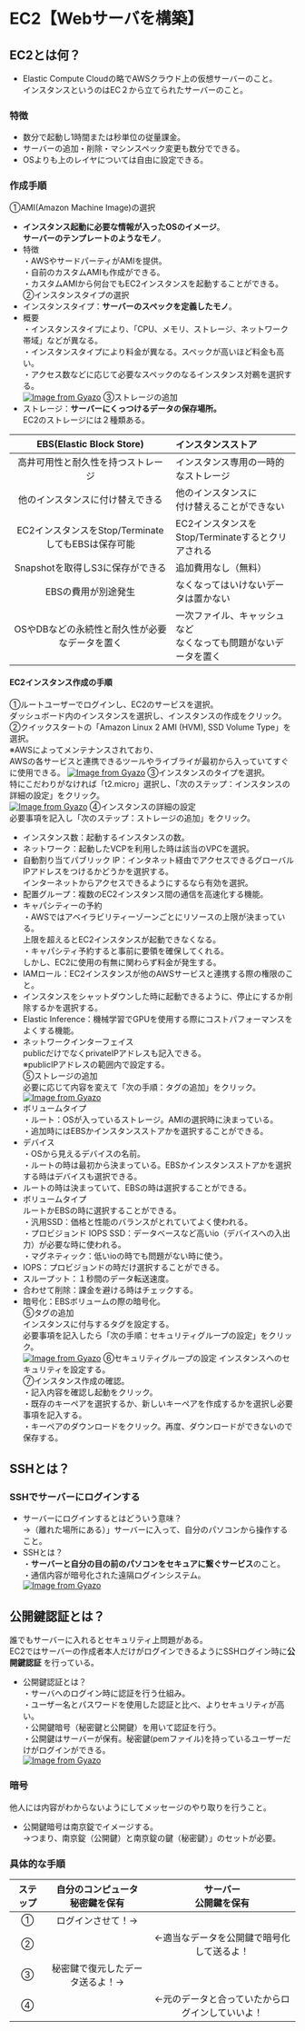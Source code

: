 # EC2【Webサーバを構築】  
## EC2とは何？  
* Elastic Compute Cloudの略でAWSクラウド上の仮想サーバーのこと。<br>インスタンスというのはEC２から立てられたサーバーのこと。  
### 特徴  
* 数分で起動し1時間または秒単位の従量課金。  
* サーバーの追加・削除・マシンスペック変更も数分でできる。  
* OSよりも上のレイヤについては自由に設定できる。  
### 作成手順  
①AMI(Amazon Machine Image)の選択  
* **インスタンス起動に必要な情報が入ったOSのイメージ**。<br>**サーバーのテンプレートのようなモノ**。    
* 特徴  
・AWSやサードパーティがAMIを提供。  
・自前のカスタムAMIも作成ができる。  
・カスタムAMIから何台でもEC2インスタンスを起動することができる。  
②インスタンスタイプの選択  
* インスタンスタイプ：**サーバーのスペックを定義したモノ**。  
* 概要  
・インスタンスタイプにより、「CPU、メモリ、ストレージ、ネットワーク帯域」などが異なる。  
・インスタンスタイプにより料金が異なる。スペックが高いほど料金も高い。  
・アクセス数などに応じて必要なスペックのなるインスタンス対鵜を選択する。  
[![Image from Gyazo](https://i.gyazo.com/97e7172e580b65639442a9ada0c1342a.png)](https://gyazo.com/97e7172e580b65639442a9ada0c1342a)
③ストレージの追加  
* ストレージ：**サーバーにくっつけるデータの保存場所。**<br>EC2のストレージには２種類ある。  

|**EBS(Elastic Block Store)**|インスタンスストア|
|:--------------------------:|:------------|
|高井可用性と耐久性を持つストレージ|インスタンス専用の一時的なストレージ|
|他のインスタンスに付け替えできる|他のインスタンスに<br>付け替えることができない|
|EC2インスタンスをStop/Terminateしても<r>EBSは保存可能|EC2インスタンスを<br>Stop/Terminateするとクリアされる|
|Snapshotを取得しS3に保存ができる|追加費用なし（無料）|
|EBSの費用が別途発生|なくなってはいけないデータは置かない|
|OSやDBなどの永続性と耐久性が必要なデータを置く|一次ファイル、キャッシュなど<br>なくなっても問題がないデータを置く| 

#### EC2インスタンス作成の手順  
①ルートユーザーでログインし、EC2のサービスを選択。<br>ダッシュボード内のインスタンスを選択し、インスタンスの作成をクリック。  
②クイックスタートの「Amazon Linux 2 AMI (HVM), SSD Volume Type」を選択。<br>※AWSによってメンテナンスされており、<br>AWSの各サービスと連携できるツールやライブライが最初から入っていてすぐに使用できる。
[![Image from Gyazo](https://i.gyazo.com/ffb1fbea34c716d57f32a48c1a9bf99d.png)](https://gyazo.com/ffb1fbea34c716d57f32a48c1a9bf99d)
③インスタンスのタイプを選択。<br>特にこだわりがなければ「t2.micro」選択し、「次のステップ：インスタンスの詳細の設定」をクリック。  
[![Image from Gyazo](https://i.gyazo.com/88c15e0ea278c7e01a2af19fd4b34756.png)](https://gyazo.com/88c15e0ea278c7e01a2af19fd4b34756)
④インスタンスの詳細の設定  
必要事項を記入し「次のステップ：ストレージの追加」をクリック。  
* インスタンス数：起動するインスタンスの数。  
* ネットワーク：起動したVCPを利用した時は該当のVPCを選択。  
* 自動割り当てパブリック IP：インタネット経由でアクセスできるグローバルIPアドレスをつけるかどうかを選択する。<br>インターネットからアクセスできるようにするなら有効を選択。    
* 配置グループ：複数のEC2インスタンス間の通信を高速化する機能。  
* キャパシティーの予約  
・AWSではアベイラビリティーゾーンごとにリソースの上限が決まっている。<br>上限を超えるとEC2インスタンスが起動できなくなる。  
・キャパシティ予約すると事前に要領を確保してくれる。<br>しかし、EC2に使用の有無に関わらず料金が発生する。    
* IAMロール：EC2インスタンスが他のAWSサービスと連携する際の権限のこと。  
* インスタンスをシャットダウンした時に起動できるように、停止にするか削除するかを選択する。  
* Elastic Inference：機械学習でGPUを使用する際にコストパフォーマンスをよくする機能。  
* ネットワークインターフェイス<br>publicだけでなくprivateIPアドレスも記入できる。<br>※publicIPアドレスの範囲内で設定する。  
⑤ストレージの追加  
必要に応じて内容を変えて「次の手順：タグの追加」をクリック。  
[![Image from Gyazo](https://i.gyazo.com/91af1e1d393a5f1947d63ce52439144d.png)](https://gyazo.com/91af1e1d393a5f1947d63ce52439144d)
* ボリュームタイプ  
・ルート：OSが入っているストレージ。AMIの選択時に決まっている。    
・追加時にはEBSかインスタンスストアかを選択することができる。  
* デバイス  
・OSから見えるデバイスの名前。    
・ルートの時は最初から決まっている。EBSかインスタンスストアかを選択する時はデバイスも選択できる。  
* ルートの時は決まっていて、EBSの時は選択することができる。  
* ボリュームタイプ  
ルートかEBSの時に選択することができる。  
・汎用SSD：価格と性能のバランスがとれていてよく使われる。  
・プロビジョンド IOPS SSD：データベースなど高いio（デバイスへの入出力）が必要な時に使われる。  
・マグネティック：低いioの時でも問題がない時に使う。  
* IOPS：プロビジョンドの時だけ選択することができる。  
* スループット：１秒間のデータ転送速度。  
* 合わせて削除：課金を避ける時はチェックする。  
* 暗号化：EBSボリュームの際の暗号化。  
⑤タグの追加  
インスタンスに付与するタグを設定する。<br>必要事項を記入したら「次の手順：セキュリティグループの設定」をクリック。   
[![Image from Gyazo](https://i.gyazo.com/a7818149cab84b0aed6537c6c07e24df.png)](https://gyazo.com/a7818149cab84b0aed6537c6c07e24df)
⑥セキュリティグループの設定
インスタンスへのセキュリティを設定する。  
⑦インスタンス作成の確認。  
・記入内容を確認し起動をクリック。  
・既存のキーペアを選択するか、新しいキーペアを作成するかを選択し必要事項を記入する。  
・キーペアのダウンロードをクリック。再度、ダウンロードができないので保存する。  
## SSHとは？  
### SSHでサーバーにログインする  
* サーバーにログインするとはどういう意味？<br>→（離れた場所にある）」サーバーに入って、自分のパソコンから操作すること。  
* SSHとは？  
・**サーバーと自分の目の前のパソコンをセキュアに繋ぐサービス**のこと。  
・通信内容が暗号化された遠隔ログインシステム。  
[![Image from Gyazo](https://i.gyazo.com/f68f5ff617fac58dd2b926ad9bc44d1a.png)](https://gyazo.com/f68f5ff617fac58dd2b926ad9bc44d1a)
## 公開鍵認証とは？  
誰でもサーバーに入れるとセキュリティ上問題がある。<br>EC2ではサーバーの作成者本人だけがログインできるようにSSHログイン時に**公開鍵認証**
を行っている。  
* 公開鍵認証とは？  
・サーバへのログイン時に認証を行う仕組み。  
・ユーザー名とパスワードを使用した認証と比べ、よりセキュリティが高い。  
・公開鍵暗号（秘密鍵と公開鍵）を用いて認証を行う。  
・公開鍵はサーバーが保有。秘密鍵(pemファイル)を持っているユーザーだけがログインができる。  
[![Image from Gyazo](https://i.gyazo.com/7f7942dd3ee5650948cff9c26a7c501c.png)](https://gyazo.com/7f7942dd3ee5650948cff9c26a7c501c)
### 暗号  
他人には内容がわからないようにしてメッセージのやり取りを行うこと。  
* 公開鍵暗号は南京錠でイメージする。<br>→つまり、南京錠（公開鍵）と南京錠の鍵（秘密鍵）」のセットが必要。  
### 具体的な手順  

|ステップ|自分のコンピュータ<br>秘密鍵を保有|サーバー<br>公開鍵を保有|
|:----:|:-----------:|:-----:|
|①|ログインさせて！→||
|②||←適当なデータを公開鍵で暗号化して送るよ！|
|③|秘密鍵で復元したデータ送るよ！→||
|④||←元のデータと合っていたからログインしていいよ！|







